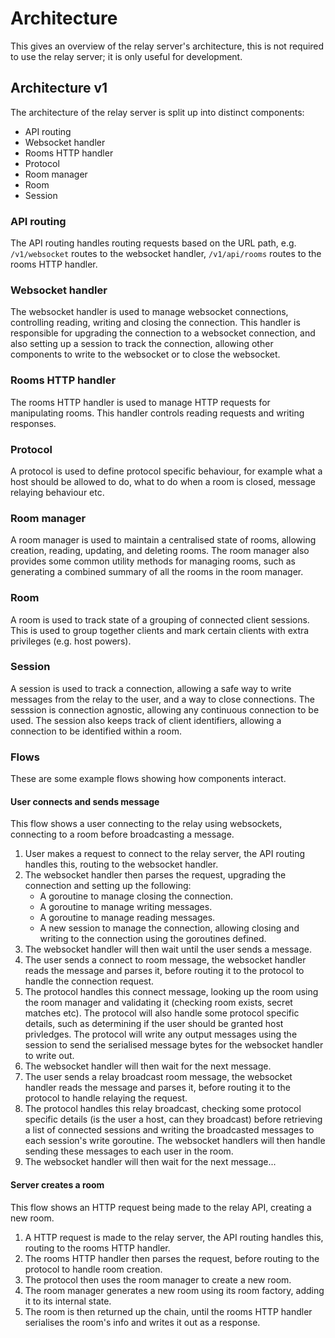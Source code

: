 # Architecture

This gives an overview of the relay server's architecture, this is not required to use the relay server; it is only
useful for development.

## Architecture v1

The architecture of the relay server is split up into distinct components:

- API routing
- Websocket handler
- Rooms HTTP handler
- Protocol
- Room manager
- Room
- Session

### API routing

The API routing handles routing requests based on the URL path, e.g. `/v1/websocket` routes to the websocket handler,
`/v1/api/rooms` routes to the rooms HTTP handler.

### Websocket handler

The websocket handler is used to manage websocket connections, controlling reading, writing and closing the connection.
This handler is responsible for upgrading the connection to a websocket connection, and also setting up a session
to track the connection, allowing other components to write to the websocket or to close the websocket.

### Rooms HTTP handler

The rooms HTTP handler is used to manage HTTP requests for manipulating rooms. This handler controls reading requests
and writing responses.

### Protocol

A protocol is used to define protocol specific behaviour, for example what a host should be allowed to do, what to
do when a room is closed, message relaying behaviour etc.

### Room manager

A room manager is used to maintain a centralised state of rooms, allowing creation, reading, updating, and deleting
rooms. The room manager also provides some common utility methods for managing rooms, such as generating a combined
summary of all the rooms in the room manager.

### Room

A room is used to track state of a grouping of connected client sessions. This is used to group together clients and
mark certain clients with extra privileges (e.g. host powers).

### Session

A session is used to track a connection, allowing a safe way to write messages from the relay to the user, and a way
to close connections. The sesssion is connection agnostic, allowing any continuous connection to be used. The session
also keeps track of client identifiers, allowing a connection to be identified within a room.

### Flows

These are some example flows showing how components interact.

#### User connects and sends message

This flow shows a user connecting to the relay using websockets, connecting to a room before broadcasting a message.

1. User makes a request to connect to the relay server, the API routing handles this, routing to the websocket handler.
2. The websocket handler then parses the request, upgrading the connection and setting up the following:
    - A goroutine to manage closing the connection.
    - A goroutine to manage writing messages.
    - A goroutine to manage reading messages.
    - A new session to manage the connection, allowing closing and writing to the connection using the goroutines
    defined.
3. The websocket handler will then wait until the user sends a message.
4. The user sends a connect to room message, the websocket handler reads the message and parses it, before routing it
to the protocol to handle the connection request.
5. The protocol handles this connect message, looking up the room using the room manager and validating it (checking
room exists, secret matches etc). The protocol will also handle some protocol specific details, such as determining
if the user should be granted host privledges. The protocol will write any output messages using the session to
send the serialised message bytes for the websocket handler to write out.
6. The websocket handler will then wait for the next message.
7. The user sends a relay broadcast room message, the websocket handler reads the message and parses it, before routing
it to the protocol to handle relaying the request.
8. The protocol handles this relay broadcast, checking some protocol specific details (is the user a host, can they
broadcast) before retrieving a list of connected sessions and writing the broadcasted messages to each session's
write goroutine. The websocket handlers will then handle sending these messages to each user in the room.
9. The websocket handler will then wait for the next message...

#### Server creates a room

This flow shows an HTTP request being made to the relay API, creating a new room.

1. A HTTP request is made to the relay server, the API routing handles this, routing to the rooms HTTP handler.
2. The rooms HTTP handler then parses the request, before routing to the protocol to handle room creation.
3. The protocol then uses the room manager to create a new room.
4. The room manager generates a new room using its room factory, adding it to its internal state.
5. The room is then returned up the chain, until the rooms HTTP handler serialises the room's info and writes it
out as a response.
